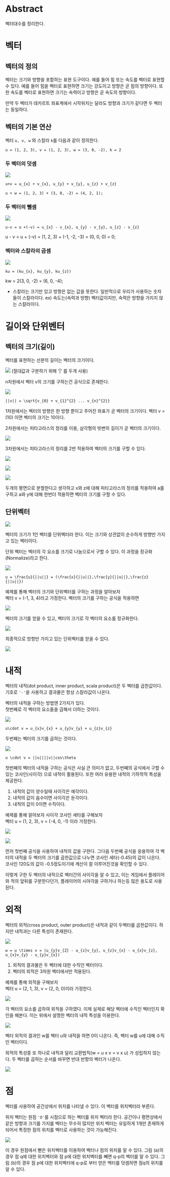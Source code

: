 # Abstract

벡터대수를 정리한다.

# 벡터

## 벡터의 정의

벡터는 크기와 방향을 포함하는 표현 도구이다. 예를 들어 힘 또는 속도를 벡터로 표현할 수 있다.
예를 들어 힘을 벡터로 표현하면 크기는 강도이고 방향은 곧 힘의 방향이다. 또한 속도를 벡터로
표현하면 크기는 속력이고 방향은 곧 속도의 방향이다.

만약 두 벡터가 데카르트 좌표계에서 시작위치는 달라도 방향과 크기가 같다면
두 벡터는 동일하다.

## 벡터의 기본 연산

벡터 `u, v, w` 와 스칼라 `k`를 다음과 같이 정의한다.

```
u = (1, 2, 3), v = (1, 2, 3), w = (3, 0, -2), k = 2
```

### 두 벡터의 덧셈 <br>

![](./Images/vector_add.PNG)

```latex
u+v = u_{x} + v_{x}, u_{y} + v_{y}, u_{z} + v_{z}
```

```
u + w = (1, 2, 3) + (3, 0, -2) = (4, 2, 1);
```

### 두 벡터의 뺄셈 <br>

![](./Images/vector_sub.png) <br>

```
u-v = u +(-v) = u_{x} - v_{x}, u_{y} - v_{y}, u_{z} - v_{z}
```

u - v = u + (-v) = (1, 2, 3) + (-1, -2, -3) = (0, 0, 0) = 0;

### 벡터와 스칼라의 곱셈 <br>

![](./Images/scalar_mul.PNG) <br>

```
ku = (ku_{x}, ku_{y}, ku_{z})
```

kw = 2(3, 0, -2) = (6, 0, -4);

+ 스칼라는 크기만 있고 방향은 없는 값을 뜻한다. 일반적으로 우리가 사용하는 숫자들이 스칼라이다. ex) 속도는(속력과 방향) 벡터값이지만, 속력은 방향을 가지지 않는 스칼라이다.

# 길이와 단위벤터

## 벡터의 크기(길이)

벡터를 표현하는 선분의 길이는 벡터의 크기이다. <br>

![](./Images/vector_mag.png) (절대값과 구분하기 위해 '|' 를 두개 사용)<br>

n차원에서 벡터 v의 크기를 구하는건 공식으로 존재한다. <br>

![](./Images/vector_mag_formula.png) <br>

```
||v|| = \sqrt{v_{0} + v_{1}^{2} ... v_{n}^{2}}
```

1차원에서는 벡터의 방향은 한 방향 뿐이고 주어진 좌표가 곧 벡터의 크기이다.
벡터 v = (10) 이면 벡터의 크기는 10이다.

2차원에서는 피타고라스의 정리를 이용, 삼각형의 빗변의 길이가 곧 벡터의 크기이다.<br>

![](./Images/vec2_mag.PNG)

3차원에서는 피타고라스의 정리를 2번 적용하여 벡터의 크기를 구할 수 있다.

![](./Images/vec3_mag.PNG) <br>

![](./Images/vec3_mag_2.PNG) <br>

![](./Images/vec3_mag_1.PNG) <br>

두개의 평면으로 분할한다고 생각하고 x와 z에 대해 피타고라스의 정리를 적용하여 a를 구하고 a와 y에 대해 한번더 적용하면 벡터의 크기를 구할 수 있다.

## 단위벡터

![](./Images/unit_vec.PNG) <br>

벡터의 크기가 1인 벡터를 단위벡터라 한다. 이는 크기와 상관없이 순수하게 방향만 가지고 있는 벡터이다.

단위 벡터는 벡터의 각 요소를 크기로 나눔으로서 구할 수 있다. 이 과정을 정규화(Normalize)라고 한다.

![](./Images/unit_vec_formula.PNG) <br>

```
u = \frac{u}{||u||} = (\frac{x}{||u||},\frac{y}{||u||},\frac{z}{||u||})
```

예제를 통해 벡터의 크기와 단위벡터를 구하는 과정을 알아보자 <br>
벡터 v = (-1, 3, 4)라고 가정한다. 벡터의 크기를 구하는 공식을 적용하면

![](./Images/ex_vec_mag.PNG) <br>

벡터의 크기를 얻을 수 있고, 벡터의 크기로 각 벡터의 요소를 정규화한다.

![](./Images/ex_unit_vec.PNG) <br>

최종적으로 방향만 가지고 있는 단위벡터를 얻을 수 있다.

![](./Images/ex_unit_vec_fin.PNG)

# 내적

벡터의 내적(dot product, inner product, scala product)은 두 벡터를 곱한값이다. 기호로 `'·'`을 사용하고 결과물은 항상 스칼라값이 나온다.

벡터의 내적을 구하는 방법엔 2가지가 있다.<br>
첫번째로 각 벡터의 요소들을 곱해서 더하는 것이다.<br>

![](./Images/vec_dot_product.PNG)

```
u\cdot v = u_{x}v_{x} + u_{y}v_{y} + u_{z}v_{z}
```

두번째는 벡터의 크기를 곱하는 것이다.<br>

![](./Images/vec_dot_product2.PNG)

```
u \cdot v = ||u||||v||cos\theta
```

첫번째의 벡터의 내적을 구하는 공식은 사실 큰 의미가 없고, 두번째의 공식에서 구할 수 있는 코사인(사이각) 으로 내적이 활용된다. 또한 여러 유용한 내적의 기하학적 특성을 제공한다.

1. 내적의 값이 양수일때 사이각은 예각이다.
2. 내적의 값이 음수이면 사이각은 둔각이다.
3. 내적의 값이 0이면 수직이다.

예제를 통해 알아보자 사이각 코사인 세타를 구해보자<br>
벡터 u = (1, 2, 3), v = (-4, 0, -1) 이라 가정한다.

![](./Images/dot_prod2.PNG)

![](./Images/dot_prod3.PNG)

먼저 첫번째 공식을 사용하여 내적의 값을 구한다. 그다음 두번째 공식을 응용하여 각 벡터의 내적을 두 벡터의 크기를 곱한값으로 나누면 코사인 세타(-0.45)의 값이 나온다.
코사인 120도의 값이 -0.5정도이기에 계산이 잘 이루어진것을 확인할 수 있다.

이렇게 구한 두 벡터의 내적으로 벡터간의 사이각을 알 수 있고, 이는 게임에서 플레이어와 적의 앞뒤를 구분한다던가, 플레이어의 시야각을 구하거나 하는등 많은 용도로 사용 된다.

# 외적

벡터의 외적(cross product, outer product)은 내적과 같이 두벡터를 곱한값이다. 하지만 내적과는 다른 특성이 존재한다.

![](./Images/cross_prod.PNG)

```
w = u \times v = (u_{y}v_{Z} - u_{z}v_{y}, u_{z}v_{x} - u_{x}v_{z}, u_{x}v_{y} - u_{y}v_{x})
```

1. 외적의 결과물은 두 벡터에 대한 수직인 벡터이다.
2. 벡터의 외적은 3차원 벡터에서만 적용된다.

예제를 통해 외적을 구해보자<br>
벡터 u = (2, 1, 3), v = (2, 0, 0)이라 가정한다.

![](./Images/cross_prod2.PNG)<br>

각 벡터의 요소를 곱하여 외적을 구하였다. 이제 실제로 해당 벡터에 수직인 벡터인지 확인을 해본다. 이는 위에서 설명한 벡터의 내적 특성을 이용한다.

![](./Images/cross_prod4.PNG) <br>

벡터 외적의 결과인 w를 벡터 u와 내적을 하면 0이 나온다. 즉, 벡터 w를 u에 대해 수직인 벡터이다. <br>

외적의 특성중 또 하나로 내적과 달리 교환법칙(w = u x v = v x u) 가 성립하지 않는다. 두 벡터를 곱하는 순서를 바꾸면 반대 반향의 벡터가 나온다. <br>

![](./Images/cross_prod3.PNG)

# 점

벡터를 사용하여 공간상에서 위치를 나타낼 수 있다. 이 벡터를 위치벡터라 부른다.

위치 벡터는 원점 `'O'`를 시점으로 하는 벡터를 위치 벡터라 한다. 공간이나 평면상에서 같은 방향과 크기를 가지를 벡터는 무수히 많지만 위치 벡터는 유일하게 1개만 존재하게 되어서 특정한 점의 위치를 벡터로 사용하는 것이 가능해진다.

![](./Images/vec_pos2.PNG)

이 경우 원점에서 뻗은 위치벡터를 이용하여 벡터나 점의 위치를 알 수 있다.
그림 (a)의 경우 점 q에 대한 위치벡터와 점 p에 대한 위치벡터를 빼면 q-p의 벡터를 알 수 있다. 그림 (b)의 경우 점 p에 대한 위치벡터에 q-p로 부터 얻은 백터를 덧셈하면 점q의 위치를 알 수 있다.
